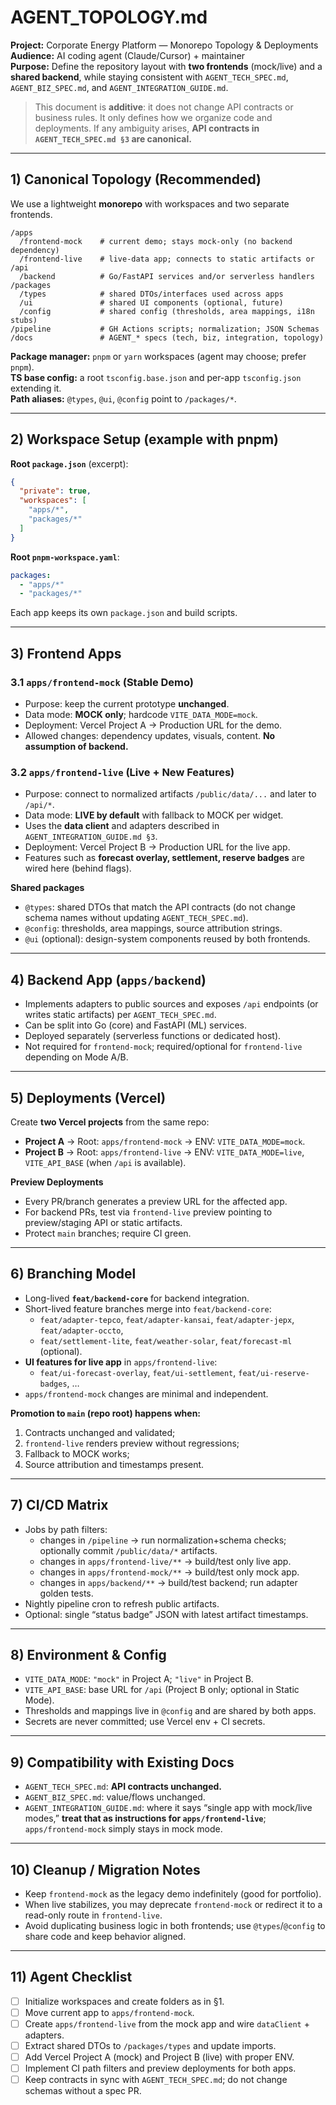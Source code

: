 # AGENT_TOPOLOGY.md
**Project:** Corporate Energy Platform — Monorepo Topology & Deployments  
**Audience:** AI coding agent (Claude/Cursor) + maintainer  
**Purpose:** Define the repository layout with **two frontends** (mock/live) and a **shared backend**, while staying consistent with `AGENT_TECH_SPEC.md`, `AGENT_BIZ_SPEC.md`, and `AGENT_INTEGRATION_GUIDE.md`.

> This document is **additive**: it does not change API contracts or business rules. It only defines how we organize code and deployments.
> If any ambiguity arises, **API contracts in `AGENT_TECH_SPEC.md §3` are canonical.**

---

## 1) Canonical Topology (Recommended)
We use a lightweight **monorepo** with workspaces and two separate frontends.

```
/apps
  /frontend-mock    # current demo; stays mock-only (no backend dependency)
  /frontend-live    # live-data app; connects to static artifacts or /api
  /backend          # Go/FastAPI services and/or serverless handlers
/packages
  /types            # shared DTOs/interfaces used across apps
  /ui               # shared UI components (optional, future)
  /config           # shared config (thresholds, area mappings, i18n stubs)
/pipeline           # GH Actions scripts; normalization; JSON Schemas
/docs               # AGENT_* specs (tech, biz, integration, topology)
```

**Package manager:** `pnpm` or `yarn` workspaces (agent may choose; prefer `pnpm`).  
**TS base config:** a root `tsconfig.base.json` and per-app `tsconfig.json` extending it.  
**Path aliases:** `@types`, `@ui`, `@config` point to `/packages/*`.

---

## 2) Workspace Setup (example with pnpm)
**Root `package.json`** (excerpt):
```json
{
  "private": true,
  "workspaces": [
    "apps/*",
    "packages/*"
  ]
}
```

**Root `pnpm-workspace.yaml`**:
```yaml
packages:
  - "apps/*"
  - "packages/*"
```

Each app keeps its own `package.json` and build scripts.

---

## 3) Frontend Apps
### 3.1 `apps/frontend-mock` (Stable Demo)
- Purpose: keep the current prototype **unchanged**.  
- Data mode: **MOCK only**; hardcode `VITE_DATA_MODE=mock`.  
- Deployment: Vercel Project A → Production URL for the demo.
- Allowed changes: dependency updates, visuals, content. **No assumption of backend.**

### 3.2 `apps/frontend-live` (Live + New Features)
- Purpose: connect to normalized artifacts `/public/data/...` and later to `/api/*`.  
- Data mode: **LIVE by default** with fallback to MOCK per widget.  
- Uses the **data client** and adapters described in `AGENT_INTEGRATION_GUIDE.md §3`.  
- Deployment: Vercel Project B → Production URL for the live app.
- Features such as **forecast overlay, settlement, reserve badges** are wired here (behind flags).

**Shared packages**
- `@types`: shared DTOs that match the API contracts (do not change schema names without updating `AGENT_TECH_SPEC.md`).  
- `@config`: thresholds, area mappings, source attribution strings.  
- `@ui` (optional): design-system components reused by both frontends.

---

## 4) Backend App (`apps/backend`)
- Implements adapters to public sources and exposes `/api` endpoints (or writes static artifacts) per `AGENT_TECH_SPEC.md`.  
- Can be split into Go (core) and FastAPI (ML) services.  
- Deployed separately (serverless functions or dedicated host).  
- Not required for `frontend-mock`; required/optional for `frontend-live` depending on Mode A/B.

---

## 5) Deployments (Vercel)
Create **two Vercel projects** from the same repo:
- **Project A** → Root: `apps/frontend-mock` → ENV: `VITE_DATA_MODE=mock`.
- **Project B** → Root: `apps/frontend-live` → ENV: `VITE_DATA_MODE=live`, `VITE_API_BASE` (when `/api` is available).

**Preview Deployments**
- Every PR/branch generates a preview URL for the affected app.  
- For backend PRs, test via `frontend-live` preview pointing to preview/staging API or static artifacts.  
- Protect `main` branches; require CI green.

---

## 6) Branching Model
- Long-lived **`feat/backend-core`** for backend integration.  
- Short-lived feature branches merge into `feat/backend-core`:  
  - `feat/adapter-tepco`, `feat/adapter-kansai`, `feat/adapter-jepx`, `feat/adapter-occto`,  
  - `feat/settlement-lite`, `feat/weather-solar`, `feat/forecast-ml` (optional).  
- **UI features for live app** in `apps/frontend-live`:  
  - `feat/ui-forecast-overlay`, `feat/ui-settlement`, `feat/ui-reserve-badges`, …  
- `apps/frontend-mock` changes are minimal and independent.

**Promotion to `main` (repo root) happens when:**
1) Contracts unchanged and validated;  
2) `frontend-live` renders preview without regressions;  
3) Fallback to MOCK works;  
4) Source attribution and timestamps present.

---

## 7) CI/CD Matrix
- Jobs by path filters:
  - changes in `/pipeline` → run normalization+schema checks; optionally commit `/public/data/*` artifacts.
  - changes in `apps/frontend-live/**` → build/test only live app.
  - changes in `apps/frontend-mock/**` → build/test only mock app.
  - changes in `apps/backend/**` → build/test backend; run adapter golden tests.
- Nightly pipeline cron to refresh public artifacts.
- Optional: single “status badge” JSON with latest artifact timestamps.

---

## 8) Environment & Config
- `VITE_DATA_MODE`: `"mock"` in Project A; `"live"` in Project B.  
- `VITE_API_BASE`: base URL for `/api` (Project B only; optional in Static Mode).  
- Thresholds and mappings live in `@config` and are shared by both apps.  
- Secrets are never committed; use Vercel env + CI secrets.

---

## 9) Compatibility with Existing Docs
- `AGENT_TECH_SPEC.md`: **API contracts unchanged.**  
- `AGENT_BIZ_SPEC.md`: value/flows unchanged.  
- `AGENT_INTEGRATION_GUIDE.md`: where it says “single app with mock/live modes,” **treat that as instructions for `apps/frontend-live`**; `apps/frontend-mock` simply stays in mock mode.

---

## 10) Cleanup / Migration Notes
- Keep `frontend-mock` as the legacy demo indefinitely (good for portfolio).  
- When live stabilizes, you may deprecate `frontend-mock` or redirect it to a read-only route in `frontend-live`.  
- Avoid duplicating business logic in both frontends; use `@types`/`@config` to share code and keep behavior aligned.

---

## 11) Agent Checklist
- [ ] Initialize workspaces and create folders as in §1.  
- [ ] Move current app to `apps/frontend-mock`.  
- [ ] Create `apps/frontend-live` from the mock app and wire `dataClient` + adapters.  
- [ ] Extract shared DTOs to `/packages/types` and update imports.  
- [ ] Add Vercel Project A (mock) and Project B (live) with proper ENV.  
- [ ] Implement CI path filters and preview deployments for both apps.  
- [ ] Keep contracts in sync with `AGENT_TECH_SPEC.md`; do not change schemas without a spec PR.
